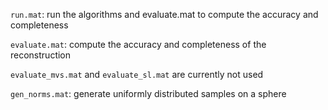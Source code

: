 `run.mat`: run the algorithms and evaluate.mat to compute the accuracy and completeness

`evaluate.mat`: compute the accuracy and completeness of the reconstruction

`evaluate_mvs.mat` and `evaluate_sl.mat` are currently not used

`gen_norms.mat`: generate uniformly distributed samples on a sphere


